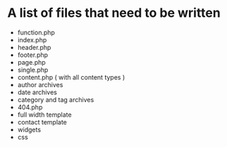 # A list of files that need to be written

* function.php
* index.php
* header.php
* footer.php
* page.php
* single.php
* content.php ( with all content types )
* author archives
* date archives
* category and tag archives
* 404.php
* full width template
* contact template
* widgets
* css
